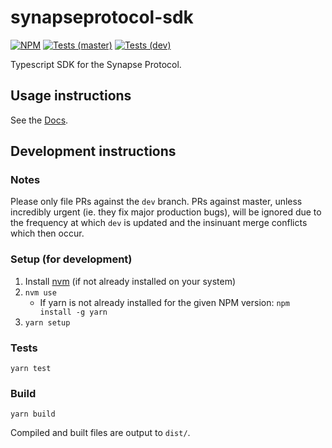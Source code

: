 # synapseprotocol-sdk

[![NPM](https://img.shields.io/npm/v/@synapseprotocol/sdk?color=blue)](https://www.npmjs.com/package/@synapseprotocol/sdk)
[![Tests (master)](https://img.shields.io/github/workflow/status/synapsecns/sdk/Tests/master?event=push&label=tests%20%28master%29)](https://github.com/synapsecns/sdk/actions/workflows/tests.yaml)
[![Tests (dev)](https://img.shields.io/github/workflow/status/synapsecns/sdk/Tests/dev?event=push&label=tests%20%28dev%29)](https://github.com/synapsecns/sdk/actions/workflows/tests.yaml)

Typescript SDK for the Synapse Protocol.

## Usage instructions

See the [Docs](https://github.com/synapsecns/sdk/wiki).

## Development instructions

### Notes

Please only file PRs against the `dev` branch. PRs against master, unless incredibly urgent (ie. they fix major production bugs), will be ignored
due to the frequency at which `dev` is updated and the insinuant merge conflicts which then occur. 

### Setup (for development)

1. Install [nvm](https://github.com/nvm-sh/nvm) (if not already installed on your system)
2. `nvm use`
   - If yarn is not already installed for the given NPM version: `npm install -g yarn` 
3. `yarn setup`

### Tests

`yarn test`

### Build

`yarn build`

Compiled and built files are output to `dist/`.  
